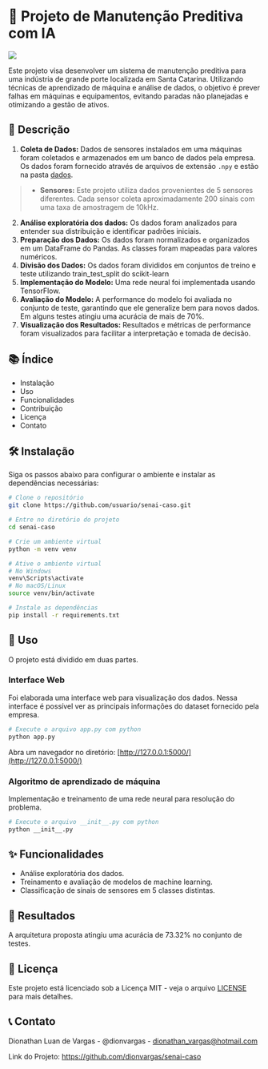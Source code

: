 # 🚀 Projeto de Manutenção Preditiva com IA

<div style="display: inline_block">
  <img src="https://img.shields.io/badge/Python-3.12.4-blue">
</div>

Este projeto visa desenvolver um sistema de manutenção preditiva para uma indústria de grande porte localizada em Santa Catarina. Utilizando técnicas de aprendizado de máquina e análise de dados, o objetivo é prever falhas em máquinas e equipamentos, evitando paradas não planejadas e otimizando a gestão de ativos.

## 📄 Descrição

1. **Coleta de Dados:** Dados de sensores instalados em uma máquinas foram coletados e armazenados em um banco de dados pela empresa. Os dados foram fornecido através de arquivos de extensão `.npy` e estão na pasta [dados](./dados).
>- **Sensores:** Este projeto utiliza dados provenientes de 5 sensores diferentes. Cada sensor coleta aproximadamente 200 sinais com uma taxa de amostragem de 10kHz.
2. **Análise exploratória dos dados:** Os dados foram analizados para entender sua distribuição e identificar padrões iniciais.
3. **Preparação dos Dados:** Os dados foram normalizados e organizados em um DataFrame do Pandas. As classes foram mapeadas para valores numéricos.
4. **Divisão dos Dados:** Os dados foram divididos em conjuntos de treino e teste utilizando train_test_split do scikit-learn
5. **Implementação do Modelo:** Uma rede neural foi implementada usando TensorFlow.
6. **Avaliação do Modelo:** A performance do modelo foi avaliada no conjunto de teste, garantindo que ele generalize bem para novos dados. Em alguns testes atingiu uma acurácia de mais de 70%.
7. **Visualização dos Resultados:** Resultados e métricas de performance foram visualizados para facilitar a interpretação e tomada de decisão.

## 📚 Índice

- Instalação
- Uso
- Funcionalidades
- Contribuição
- Licença
- Contato

## 🛠️ Instalação

Siga os passos abaixo para configurar o ambiente e instalar as dependências necessárias:

```bash
# Clone o repositório
git clone https://github.com/usuario/senai-caso.git

# Entre no diretório do projeto
cd senai-caso

# Crie um ambiente virtual
python -m venv venv

# Ative o ambiente virtual
# No Windows
venv\Scripts\activate
# No macOS/Linux
source venv/bin/activate

# Instale as dependências
pip install -r requirements.txt
```

## 🚀 Uso
O projeto está dividido em duas partes.

### Interface Web
Foi elaborada uma interface web para visualização dos dados. Nessa interface é possível ver as principais informações do dataset fornecido pela empresa.

``` bash
# Execute o arquivo app.py com python
python app.py
```
Abra um navegador no diretório: [http://127.0.0.1:5000/](http://127.0.0.1:5000/)

### Algoritmo de aprendizado de máquina
Implementação e treinamento de uma rede neural para resolução do problema.
``` bash
# Execute o arquivo __init__.py com python
python __init__.py
```

## ✨ Funcionalidades
- Análise exploratória dos dados.
- Treinamento e avaliação de modelos de machine learning.
- Classificação de sinais de sensores em 5 classes distintas.

## 🤝 Resultados
A arquitetura proposta atingiu uma acurácia de 73.32% no conjunto de testes.

## 📜 Licença
Este projeto está licenciado sob a Licença MIT - veja o arquivo [LICENSE](./LICENSE) para mais detalhes.

## 📞 Contato
Dionathan Luan de Vargas - @dionvargas - dionathan_vargas@hotmail.com

Link do Projeto: https://github.com/dionvargas/senai-caso